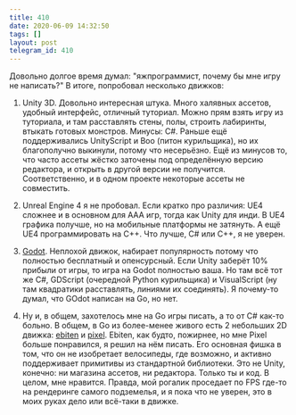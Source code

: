 ```yaml
---
title: 410
date: 2020-06-09 14:32:50
tags: []
layout: post
telegram_id: 410
---
```


Довольно долгое время думал: "яжпрограммист, почему бы мне игру не написать?" В итоге, попробовал несколько движков:

1. Unity 3D. Довольно интересная штука. Много халявных ассетов, удобный интерфейс, отличный туториал. Можно прям взять игру из туториала, и там расставлять стены, полы, строить лабиринты, втыкать готовых монстров. Минусы: C#. Раньше ещё поддерживались UnityScript и Boo (питон курильщика), но их благополучно выкинули, потому что несерьёзно. Ещё из минусов то, что часто ассеты жёстко заточены под определённую версию редактора, и открыть в другой версии не получится. Соответственно, и в одном проекте некоторые ассеты не совместить.

2. Unreal Engine 4 я не пробовал. Если кратко про различия: UE4 сложнее и в основном для AAA игр, тогда как Unity для инди. В UE4 графика получше, но на мобильные платформы не затянуть. А ещё UE4 программировать на C++. Что лучше, C# или C++, я не уверен.

3. [Godot](https://godotengine.org/). Неплохой движок, набирает популярность потому что полностью бесплатный и опенсурсный. Если Unity заберёт 10% прибыли от игры, то игра на Godot полностью ваша. Но там всё тот же C#, GDScript (очередной Python курильщика) и VisualScript (ну там квадратики расставлять, линиями их соединять). Я почему-то думал, что GOdot написан на Go, но нет.

4. Ну и, в общем, захотелось мне на Go игры писать, а то от C# как-то больно. В общем, в Go из более-менее живого есть 2 небольших 2D движка: [ebiten](https://github.com/hajimehoshi/ebiten) и [pixel](https://github.com/faiface/pixel). Ebiten, как будто, пожирнее, но мне Pixel больше понравился, я решил на нём писать. Его основная фишка в том, что он не изобретает велосипеды, где возможно, и активно поддерживает примитивы из стандартной библиотеки. Это не Unity, конечно: ни магазина ассетов, ни редактора. Только ты и код. В целом, мне нравится. Правда, мой рогалик проседает по FPS где-то на рендеринге самого подземелья, и я пока что не уверен, это в моих руках дело или всё-таки в движке.
